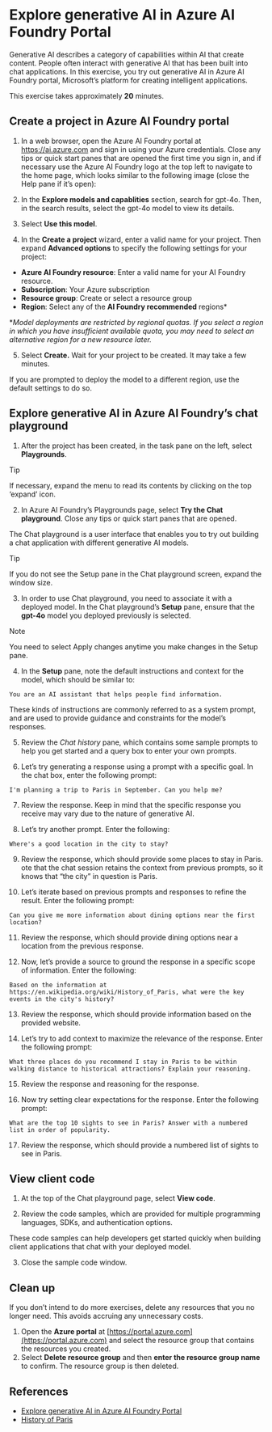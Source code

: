 # Explore generative AI in Azure AI Foundry Portal

Generative AI describes a category of capabilities within AI that create content. People often interact with generative AI that has been built into chat applications. In this exercise, you try out generative AI in Azure AI Foundry portal, Microsoft’s platform for creating intelligent applications.

This exercise takes approximately **20** minutes.

## Create a project in Azure AI Foundry portal

1. In a web browser, open the Azure AI Foundry portal at https://ai.azure.com and sign in using your Azure credentials. Close any tips or quick start panes that are opened the first time you sign in, and if necessary use the Azure AI Foundry logo at the top left to navigate to the home page, which looks similar to the following image (close the Help pane if it’s open):

2. In the **Explore models and capablities** section, search for gpt-4o. Then, in the search results, select the gpt-4o model to view its details.

3. Select **Use this model**.

4. In the **Create a project** wizard, enter a valid name for your project. Then expand **Advanced options** to specify the following settings for your project:

- **Azure AI Foundry resource**: Enter a valid name for your AI Foundry resource.
- **Subscription**: Your Azure subscription
- **Resource group**: Create or select a resource group
- **Region**: Select any of the **AI Foundry recommended** regions\*

\*_Model deployments are restricted by regional quotas. If you select a region in which you have insufficient available quota, you may need to select an alternative region for a new resource later._

5. Select **Create.** Wait for your project to be created. It may take a few minutes.

If you are prompted to deploy the model to a different region, use the default settings to do so.

## Explore generative AI in Azure AI Foundry’s chat playground

1. After the project has been created, in the task pane on the left, select **Playgrounds**.

<!-- prettier-ignore-start -->
> [!TIP]
> If necessary, expand the menu to read its contents by clicking on the top ‘expand’ icon.
<!-- prettier-ignore-end -->

2. In Azure AI Foundry’s Playgrounds page, select **Try the Chat playground**. Close any tips or quick start panes that are opened.

The Chat playground is a user interface that enables you to try out building a chat application with different generative AI models.

<!-- prettier-ignore-start -->
> [!TIP]
> If you do not see the Setup pane in the Chat playground screen, expand the window size.
<!-- prettier-ignore-end -->

3. In order to use Chat playground, you need to associate it with a deployed model. In the Chat playground’s **Setup** pane, ensure that the **gpt-4o** model you deployed previously is selected.

<!-- prettier-ignore-start -->
> [!NOTE]
> You need to select Apply changes anytime you make changes in the Setup pane.
<!-- prettier-ignore-end -->

4. In the **Setup** pane, note the default instructions and context for the model, which should be similar to:

`You are an AI assistant that helps people find information.`

These kinds of instructions are commonly referred to as a system prompt, and are used to provide guidance and constraints for the model’s responses.

5. Review the _Chat history_ pane, which contains some sample prompts to help you get started and a query box to enter your own prompts.

6. Let’s try generating a response using a prompt with a specific goal. In the chat box, enter the following prompt:

`I'm planning a trip to Paris in September. Can you help me?`

7. Review the response. Keep in mind that the specific response you receive may vary due to the nature of generative AI.

8. Let’s try another prompt. Enter the following:

`Where's a good location in the city to stay?`

9. Review the response, which should provide some places to stay in Paris. ote that the chat session retains the context from previous prompts, so it knows that “the city” in question is Paris.

10. Let’s iterate based on previous prompts and responses to refine the result. Enter the following prompt:

`Can you give me more information about dining options near the first location?`

11. Review the response, which should provide dining options near a location from the previous response.

12. Now, let’s provide a source to ground the response in a specific scope of information. Enter the following:

`Based on the information at https://en.wikipedia.org/wiki/History_of_Paris, what were the key events in the city's history?`

13. Review the response, which should provide information based on the provided website.

14. Let’s try to add context to maximize the relevance of the response. Enter the following prompt:

`What three places do you recommend I stay in Paris to be within walking distance to historical attractions? Explain your reasoning.`

15. Review the response and reasoning for the response.

16. Now try setting clear expectations for the response. Enter the following prompt:

`What are the top 10 sights to see in Paris? Answer with a numbered list in order of popularity.`

17. Review the response, which should provide a numbered list of sights to see in Paris.

## View client code

1. At the top of the Chat playground page, select **View code**.

2. Review the code samples, which are provided for multiple programming languages, SDKs, and authentication options.

These code samples can help developers get started quickly when building client applications that chat with your deployed model.

3. Close the sample code window.

## Clean up

If you don’t intend to do more exercises, delete any resources that you no longer need. This avoids accruing any unnecessary costs.

1. Open the **Azure portal** at [https://portal.azure.com](https://portal.azure.com) and select the resource group that contains the resources you created.
1. Select **Delete resource group** and then **enter the resource group name** to confirm. The resource group is then deleted.

## References

- [Explore generative AI in Azure AI Foundry Portal](https://microsoftlearning.github.io/mslearn-ai-fundamentals/Instructions/Exercises/02-generative-ai.html)
- [History of Paris](https://en.wikipedia.org/wiki/History_of_Paris)
